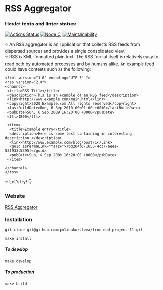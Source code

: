 # RSS Aggregator
### Hexlet tests and linter status:
[![Actions Status](https://github.com/po1inakoroleva/frontend-project-11/workflows/hexlet-check/badge.svg)](https://github.com/po1inakoroleva/frontend-project-11/actions)
[![Node CI](https://github.com/po1inakoroleva/frontend-project-11/actions/workflows/nodejs.yml/badge.svg)](https://github.com/po1inakoroleva/frontend-project-11/actions/workflows/nodejs.yml)
[![Maintainability](https://api.codeclimate.com/v1/badges/9c80cbcdb705288ae252/maintainability)](https://codeclimate.com/github/po1inakoroleva/frontend-project-11/maintainability)  

⭐ An RSS aggregator is an application that collects RSS feeds from dispersed sources and provides a single consolidated view.  
⭐ RSS is XML-formatted plain text. The RSS format itself is relatively easy to read both by automated processes and by humans alike. An example feed could have contents such as the following:  
```
<?xml version="1.0" encoding="UTF-8" ?>
<rss version="2.0">
<channel>
 <title>RSS Title</title>
 <description>This is an example of an RSS feed</description>
 <link>http://www.example.com/main.html</link>
 <copyright>2020 Example.com All rights reserved</copyright>
 <lastBuildDate>Mon, 6 Sep 2010 00:01:00 +0000</lastBuildDate>
 <pubDate>Sun, 6 Sep 2009 16:20:00 +0000</pubDate>
 <ttl>1800</ttl>

 <item>
  <title>Example entry</title>
  <description>Here is some text containing an interesting description.</description>
  <link>http://www.example.com/blog/post/1</link>
  <guid isPermaLink="false">7bd204c6-1655-4c27-aeee-53f933c5395f</guid>
  <pubDate>Sun, 6 Sep 2009 16:20:00 +0000</pubDate>
 </item>

</channel>
</rss>
```
⭐ Let's try! 👇  

### Website
[RSS Aggregator](https://po1inakoroleva-rss-aggregator.vercel.app/)  

### Installation
```
git clone git@github.com:po1inakoroleva/frontend-project-11.git
```
```
make install
```
##### To develop
```
make develop
```
##### To production
```
make build
```
